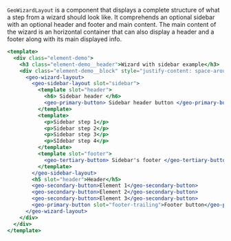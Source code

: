 `GeoWizardLayout` is a component that displays a complete structure of what a step from a wizard should look like.
It comprehends an optional sidebar with an optional header and footer and main content.
The main content of the wizard is an horizontal container that can also display a header and a footer along with its main displayed info.
```jsx live
<template>
  <div class="element-demo">
    <h3 class="element-demo__header">Wizard with sidebar example</h3>
    <div class="element-demo__block" style="justify-content: space-around;">
      <geo-wizard-layout>
        <geo-sidebar-layout slot="sidebar">
          <template slot="header">
            <h6> Sidebar header </h6>
            <geo-primary-button> Sidebar header button </geo-primary-button>
          </template>
          <template>
            <p>Sidebar step 1</p>
            <p>Sidebar step 2</p>
            <p>Sidebar step 3</p>
            <p>SIdebar step 4</p>
          </template>
          <template slot="footer">
            <geo-tertiary-button> Sidebar's footer </geo-tertiary-button>
          </template>
        </geo-sidebar-layout>
        <h5 slot="header">Header</h5>
        <geo-secondary-button>Element 1</geo-secondary-button>
        <geo-secondary-button>Element 2</geo-secondary-button>
        <geo-secondary-button>Element 3</geo-secondary-button>
        <geo-primary-button slot="footer-trailing">Footer button</geo-primary-button>
      </geo-wizard-layout>
    </div>
  </div>
</template>
```
